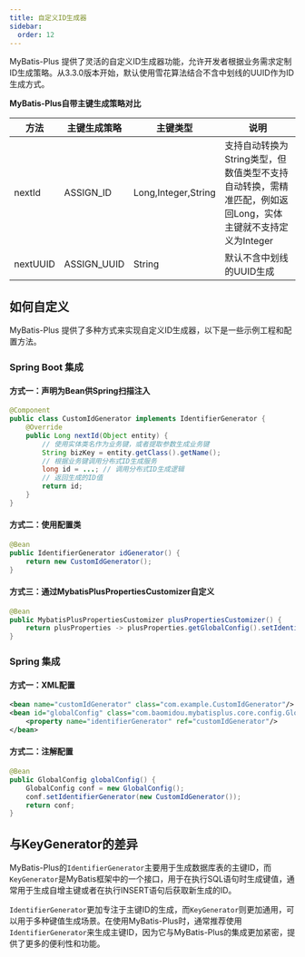 ```yaml
---
title: 自定义ID生成器
sidebar:
  order: 12
---
```


MyBatis-Plus 提供了灵活的自定义ID生成器功能，允许开发者根据业务需求定制ID生成策略。从3.3.0版本开始，默认使用雪花算法结合不含中划线的UUID作为ID生成方式。

**MyBatis-Plus自带主键生成策略对比**

| 方法     | 主键生成策略       | 主键类型            | 说明                                                                                                            |
| -------- | ------------------ | ------------------- | --------------------------------------------------------------------------------------------------------------- |
| nextId   | ASSIGN_ID          | Long,Integer,String | 支持自动转换为String类型，但数值类型不支持自动转换，需精准匹配，例如返回Long，实体主键就不支持定义为Integer |
| nextUUID | ASSIGN_UUID        | String              | 默认不含中划线的UUID生成        |

## 如何自定义

MyBatis-Plus 提供了多种方式来实现自定义ID生成器，以下是一些示例工程和配置方法。

### Spring Boot 集成

#### 方式一：声明为Bean供Spring扫描注入

```java
@Component
public class CustomIdGenerator implements IdentifierGenerator {
    @Override
    public Long nextId(Object entity) {
        // 使用实体类名作为业务键，或者提取参数生成业务键
        String bizKey = entity.getClass().getName();
        // 根据业务键调用分布式ID生成服务
        long id = ...; // 调用分布式ID生成逻辑
        // 返回生成的ID值
        return id;
    }
}
```

#### 方式二：使用配置类

```java
@Bean
public IdentifierGenerator idGenerator() {
    return new CustomIdGenerator();
}
```

#### 方式三：通过MybatisPlusPropertiesCustomizer自定义

```java
@Bean
public MybatisPlusPropertiesCustomizer plusPropertiesCustomizer() {
    return plusProperties -> plusProperties.getGlobalConfig().setIdentifierGenerator(new CustomIdGenerator());
}
```

### Spring 集成

#### 方式一：XML配置

```xml
<bean name="customIdGenerator" class="com.example.CustomIdGenerator"/>
<bean id="globalConfig" class="com.baomidou.mybatisplus.core.config.GlobalConfig">
    <property name="identifierGenerator" ref="customIdGenerator"/>
</bean>
```

#### 方式二：注解配置

```java
@Bean
public GlobalConfig globalConfig() {
    GlobalConfig conf = new GlobalConfig();
    conf.setIdentifierGenerator(new CustomIdGenerator());
    return conf;
}
```

## 与KeyGenerator的差异

MyBatis-Plus的`IdentifierGenerator`主要用于生成数据库表的主键ID，而`KeyGenerator`是MyBatis框架中的一个接口，用于在执行SQL语句时生成键值，通常用于生成自增主键或者在执行INSERT语句后获取新生成的ID。

`IdentifierGenerator`更加专注于主键ID的生成，而`KeyGenerator`则更加通用，可以用于多种键值生成场景。在使用MyBatis-Plus时，通常推荐使用`IdentifierGenerator`来生成主键ID，因为它与MyBatis-Plus的集成更加紧密，提供了更多的便利性和功能。
